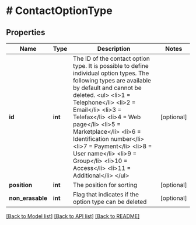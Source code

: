 # # ContactOptionType

## Properties

Name | Type | Description | Notes
------------ | ------------- | ------------- | -------------
**id** | **int** | The ID of the contact option type. It is possible to define individual option types. The following types are available by default and cannot be deleted. &lt;ul&gt; &lt;li&gt;1 &#x3D; Telephone&lt;/li&gt; &lt;li&gt;2 &#x3D; Email&lt;/li&gt; &lt;li&gt;3 &#x3D; Telefax&lt;/li&gt; &lt;li&gt;4 &#x3D; Web page&lt;/li&gt; &lt;li&gt;5 &#x3D; Marketplace&lt;/li&gt; &lt;li&gt;6 &#x3D; Identification number&lt;/li&gt; &lt;li&gt;7 &#x3D; Payment&lt;/li&gt; &lt;li&gt;8 &#x3D; User name&lt;/li&gt; &lt;li&gt;9 &#x3D; Group&lt;/li&gt; &lt;li&gt;10 &#x3D; Access&lt;/li&gt; &lt;li&gt;11 &#x3D; Additional&lt;/li&gt; &lt;/ul&gt; | [optional] 
**position** | **int** | The position for sorting | [optional] 
**non_erasable** | **int** | Flag that indicates if the option type can be deleted | [optional] 

[[Back to Model list]](../../README.md#documentation-for-models) [[Back to API list]](../../README.md#documentation-for-api-endpoints) [[Back to README]](../../README.md)


